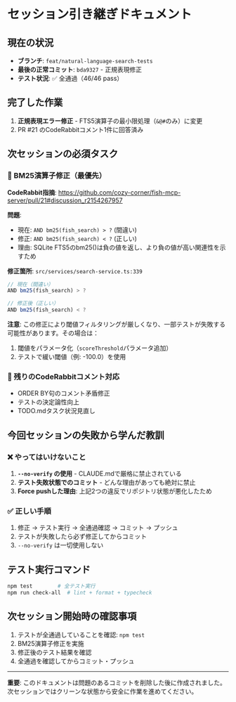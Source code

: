 # セッション引き継ぎドキュメント

## 現在の状況
- **ブランチ**: `feat/natural-language-search-tests`  
- **最後の正常コミット**: `bda9327` - 正規表現修正
- **テスト状況**: ✅ 全通過（46/46 pass）

## 完了した作業
1. **正規表現エラー修正** - FTS5演算子の最小限処理（`&@#`のみ）に変更
2. PR #21 のCodeRabbitコメント1件に回答済み

## 次セッションの必須タスク

### 🚨 BM25演算子修正（最優先）
**CodeRabbit指摘**: https://github.com/cozy-corner/fish-mcp-server/pull/21#discussion_r2154267957

**問題**: 
- 現在: `AND bm25(fish_search) > ?` (間違い)
- 修正: `AND bm25(fish_search) < ?` (正しい)
- 理由: SQLite FTS5のbm25()は負の値を返し、より負の値が高い関連性を示すため

**修正箇所**: `src/services/search-service.ts:339`
```typescript
// 現在（間違い）
AND bm25(fish_search) > ?

// 修正後（正しい）  
AND bm25(fish_search) < ?
```

**注意**: この修正により閾値フィルタリングが厳しくなり、一部テストが失敗する可能性があります。その場合は：
1. 閾値をパラメータ化（`scoreThreshold`パラメータ追加）
2. テストで緩い閾値（例: -100.0）を使用

### 📝 残りのCodeRabbitコメント対応
- ORDER BY句のコメント矛盾修正
- テストの決定論性向上
- TODO.mdタスク状況見直し

## 今回セッションの失敗から学んだ教訓

### ❌ やってはいけないこと
1. **`--no-verify` の使用** - CLAUDE.mdで厳格に禁止されている
2. **テスト失敗状態でのコミット** - どんな理由があっても絶対に禁止
3. **Force pushした理由**: 上記2つの違反でリポジトリ状態が悪化したため

### ✅ 正しい手順
1. 修正 → テスト実行 → 全通過確認 → コミット → プッシュ
2. テストが失敗したら必ず修正してからコミット
3. `--no-verify` は一切使用しない

## テスト実行コマンド
```bash
npm test        # 全テスト実行
npm run check-all  # lint + format + typecheck
```

## 次セッション開始時の確認事項
1. テストが全通過していることを確認: `npm test`
2. BM25演算子修正を実施
3. 修正後のテスト結果を確認
4. 全通過を確認してからコミット・プッシュ

---
**重要**: このドキュメントは問題のあるコミットを削除した後に作成されました。次セッションではクリーンな状態から安全に作業を進めてください。